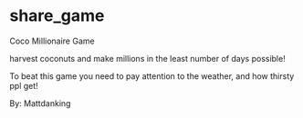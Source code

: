 # share_game

Coco Millionaire Game

harvest coconuts and make millions in the least number of days possible!

To beat this game you need to pay attention to the weather, and how thirsty ppl get!

By: Mattdanking
